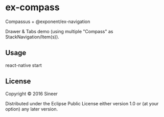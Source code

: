 # ex-compass

Compassus + @exponent/ex-navigation

Drawer & Tabs demo (using multiple "Compass" as StackNavigation/Item(s)).

## Usage

react-native start

## License

Copyright © 2016 Sineer

Distributed under the Eclipse Public License either version 1.0 or (at
your option) any later version.
